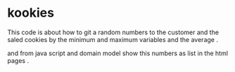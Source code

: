 # kookies

This code is about how to git a random numbers to the customer and the saled cookies by the minimum and maximum variables and the average .

and from java script and domain model show this numbers as list in the html pages .